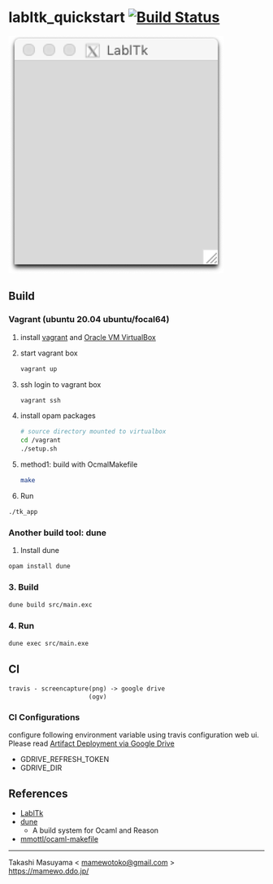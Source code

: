 labltk_quickstart [![Build Status](https://travis-ci.org/mamewotoko/labltk_quickstart.svg?branch=master)](https://travis-ci.org/mamewotoko/labltk_quickstart)
==================

![screenshot](doc/tk_screenshot.png)

Build
-----

### Vagrant (ubuntu 20.04 ubuntu/focal64)

1. install [vagrant](https://www.vagrantup.com/downloads.html) and [Oracle VM VirtualBox](https://www.virtualbox.org/)
2. start vagrant box

    ```bash
    vagrant up
    ```

3. ssh login to vagrant box

    ```bash
    vagrant ssh
    ```

4. install opam packages

    ```bash
    # source directory mounted to virtualbox
    cd /vagrant
    ./setup.sh
    ```

5. method1: build with OcmalMakefile

    ```bash
    make
    ```

6. Run

```bash
./tk_app
```

### Another build tool: dune

1. Install dune

```bash
opam install dune
```

### 3. Build

```bash
dune build src/main.exc
```

### 4. Run

```bash
dune exec src/main.exe
```

CI
---

```
travis - screencapture(png) -> google drive
                      (ogv)
```

### CI Configurations
configure following environment variable using travis configuration web ui.
Please read [Artifact Deployment via Google Drive](https://joeyrobert.org/2016/07/13/artifact-deployment-via-google-drive/)

* GDRIVE_REFRESH_TOKEN
* GDRIVE_DIR

References
----------

* [LablTk](http://labltk.forge.ocamlcore.org/)
* [dune](https://dune.readthedocs.io/en/latest/index.html)
  * A build system for Ocaml and Reason
* [mmottl/ocaml-makefile](https://github.com/mmottl/ocaml-makefile)

----
Takashi Masuyama < mamewotoko@gmail.com >  
https://mamewo.ddo.jp/
